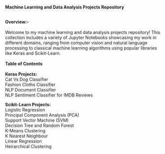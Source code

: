 **Machine Learning and Data Analysis Projects Repository** <br><br>

**Overview:-** <br><br>
Welcome to my machine learning and data analysis projects repository! This collection includes a variety of Jupyter Notebooks showcasing my work in different domains, ranging from computer vision and natural language processing to classical machine learning algorithms using popular libraries like Keras and Scikit-Learn.
<br><br>
**Table of Contents**
<br><br>
**Keras Projects:** <br>
Cat Vs Dog Classifier<br>
Fashion Cloths Classifier <br>
NLP Document Classifier <br>
NLP Sentiment Classifier for IMDB Reviews <br>

**Scikit-Learn Projects:** <br>
Logistic Regression <br>
Principal Component Analysis (PCA) <br>
Support Vector Machine (SVM)<br>
Decision Tree and Random Forest<br>
K-Means Clustering<br>
K Nearest Neighbour<br>
Linear Regression<br>
Heirarchical Clustering<br>
